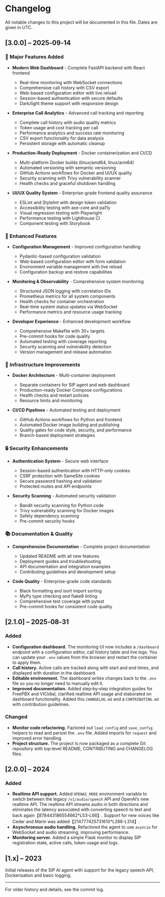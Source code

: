 # Changelog

All notable changes to this project will be documented in this file.  Dates
are given in UTC.

## [3.0.0] – 2025‑09‑14

### 🚀 Major Features Added

* **Modern Web Dashboard** - Complete FastAPI backend with React frontend
  * Real-time monitoring with WebSocket connections
  * Comprehensive call history with CSV export
  * Web-based configuration editor with live reload
  * Session-based authentication with secure defaults
  * Dark/light theme support with responsive design

* **Enterprise Call Analytics** - Advanced call tracking and reporting
  * Complete call history with audio quality metrics
  * Token usage and cost tracking per call
  * Performance analytics and success rate monitoring
  * CSV export functionality for data analysis
  * Persistent storage with automatic cleanup

* **Production-Ready Deployment** - Docker containerization and CI/CD
  * Multi-platform Docker builds (linux/amd64, linux/arm64)
  * Automated versioning with semantic versioning
  * GitHub Actions workflows for Docker and UI/UX quality
  * Security scanning with Trivy vulnerability scanner
  * Health checks and graceful shutdown handling

* **UI/UX Quality System** - Enterprise-grade frontend quality assurance
  * ESLint and Stylelint with design token validation
  * Accessibility testing with axe-core and pa11y
  * Visual regression testing with Playwright
  * Performance testing with Lighthouse CI
  * Component testing with Storybook

### 🔧 Enhanced Features

* **Configuration Management** - Improved configuration handling
  * Pydantic-based configuration validation
  * Web-based configuration editor with form validation
  * Environment variable management with live reload
  * Configuration backup and restore capabilities

* **Monitoring & Observability** - Comprehensive system monitoring
  * Structured JSON logging with correlation IDs
  * Prometheus metrics for all system components
  * Health checks for container orchestration
  * Real-time system status updates via WebSocket
  * Performance metrics and resource usage tracking

* **Developer Experience** - Enhanced development workflow
  * Comprehensive Makefile with 30+ targets
  * Pre-commit hooks for code quality
  * Automated testing with coverage reporting
  * Security scanning and vulnerability detection
  * Version management and release automation

### 🐳 Infrastructure Improvements

* **Docker Architecture** - Multi-container deployment
  * Separate containers for SIP agent and web dashboard
  * Production-ready Docker Compose configurations
  * Health checks and restart policies
  * Resource limits and monitoring

* **CI/CD Pipelines** - Automated testing and deployment
  * GitHub Actions workflows for Python and frontend
  * Automated Docker image building and publishing
  * Quality gates for code style, security, and performance
  * Branch-based deployment strategies

### 🔒 Security Enhancements

* **Authentication System** - Secure web interface
  * Session-based authentication with HTTP-only cookies
  * CSRF protection with SameSite cookies
  * Secure password hashing and validation
  * Protected routes and API endpoints

* **Security Scanning** - Automated security validation
  * Bandit security scanning for Python code
  * Trivy vulnerability scanning for Docker images
  * Safety dependency scanning
  * Pre-commit security hooks

### 📚 Documentation & Quality

* **Comprehensive Documentation** - Complete project documentation
  * Updated README with all new features
  * Deployment guides and troubleshooting
  * API documentation and integration examples
  * Contributing guidelines and development setup

* **Code Quality** - Enterprise-grade code standards
  * Black formatting and isort import sorting
  * MyPy type checking and flake8 linting
  * Comprehensive test coverage with pytest
  * Pre-commit hooks for consistent code quality

## [2.1.0] – 2025‑08‑31

### Added

* **Configuration dashboard.**  The monitoring UI now includes a `/dashboard`
  endpoint with a configuration editor, call history table and live logs.  You
  can update your `.env` values from the browser and restart the container to
  apply them.
* **Call history.**  Active calls are tracked along with start and end times,
  and displayed with duration in the dashboard.
* **Editable environment.**  The dashboard writes changes back to the `.env`
  file so you no longer need to manually edit it.
* **Improved documentation.**  Added step‑by‑step integration guides for
  FreePBX and VICIdial, clarified realtime API usage and elaborated on
  dashboard functionality.  Added this `CHANGELOG.md` and a
  `CONTRIBUTING.md` with contribution guidelines.

### Changed

* **Monitor code refactoring.**  Factored out `load_config` and `save_config`
  helpers to read and persist the `.env` file.  Added imports for
  `request` and improved error handling.
* **Project structure.**  The project is now packaged as a complete Git
  repository with top‑level README, CONTRIBUTING and CHANGELOG files.

## [2.0.0] – 2024

### Added

* **Realtime API support.**  Added `OPENAI_MODE` environment variable to
  switch between the legacy `/v1/audio/speech` API and OpenAI’s new
  realtime API.  The realtime API streams audio in both directions and
  eliminates the latency associated with converting speech to text and back
  again【878443186554662†L53-L66】.  Support for new voices like Cedar and Marin
  was added【214777425731610†L286-L314】.
* **Asynchronous audio handling.**  Refactored the agent to use
  `asyncio` for WebSocket and audio streaming, improving performance.
* **Monitoring server.**  Added a simple Flask monitor to display SIP
  registration state, active calls, token usage and logs.

## [1.x] – 2023

Initial releases of the SIP AI agent with support for the legacy speech API,
Dockerisation and basic logging.

---

For older history and details, see the commit log.